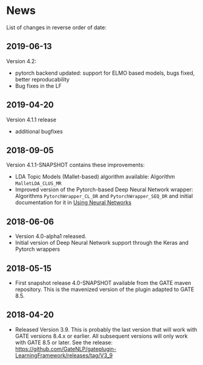 # News

List of changes in reverse order of date:

## 2019-06-13

Version 4.2:
* pytorch backend updated: support for ELMO based models, bugs fixed, better reproducability
* Bug fixes in the LF

## 2019-04-20

Version 4.1.1 release
* additional bugfixes

## 2018-09-05

Version 4.1.1-SNAPSHOT contains these improvements:
* LDA Topic Models (Mallet-based) algorithm available: Algorithm `MalletLDA_CLUS_MR`
* Improved version of the Pytorch-based Deep Neural Network wrapper: Algorithms `PytorchWrapper_CL_DR` and `PytorchWrapper_SEQ_DR` and initial documentation for it in [Using Neural Networks](UsingNeuralNetworks) 

## 2018-06-06

* Version 4.0-alpha1 released. 
* Initial version of Deep Neural Network support through the Keras and Pytorch wrappers

## 2018-05-15

* First snapshot release 4.0-SNAPSHOT available from the GATE maven repository. This is 
  the mavenized version of the plugin adapted to GATE 8.5.


## 2018-04-20

* Released Version 3.9. This is probably the last version that will work with GATE versions
  8.4.x or earlier. All subsequent versions will only work with GATE 8.5 or later.
  See the release: https://github.com/GateNLP/gateplugin-LearningFramework/releases/tag/V3_9
 


